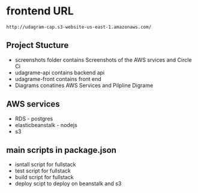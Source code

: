 
# frontend URL 
    http://udagram-cap.s3-website-us-east-1.amazonaws.com/
## Project Stucture 
- screenshots folder contains Screenshots of the AWS srvices and Circle Ci 
- udagrame-api contains backend api 
- udagrame-front contains front end 
- Diagrams conatines AWS Services and Pilpline Digrame  

## AWS services 
- RDS - postgres 
- elasticbeanstalk - nodejs
- s3

## main scripts in package.json
- isntall script for fullstack
- test script for fullstack 
- build script for fullstack
- deploy scipt to deploy on beanstalk and s3
